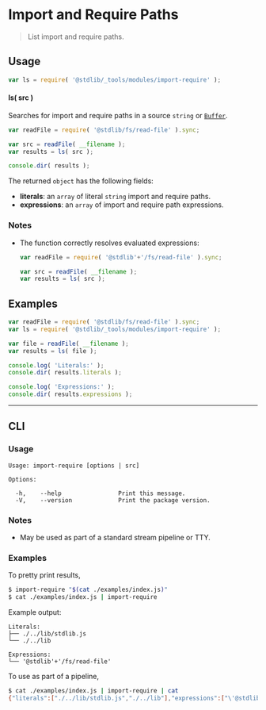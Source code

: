 # Import and Require Paths

> List import and require paths.

<section class="intro">

</section>

<!-- /.intro -->

<section class="usage">

## Usage

```javascript
var ls = require( '@stdlib/_tools/modules/import-require' );
```

#### ls( src )

Searches for import and require paths in a source `string` or [`Buffer`][node-buffer].

```javascript
var readFile = require( '@stdlib/fs/read-file' ).sync;

var src = readFile( __filename );
var results = ls( src );

console.dir( results );
```

The returned `object` has the following fields:

-   **literals**: an `array` of literal `string` import and require paths.
-   **expressions**: an `array` of import and require path expressions.

</section>

<!-- /.usage -->

<section class="notes">

### Notes

-   The function correctly resolves evaluated expressions:

    <!-- eslint-disable stdlib/no-dynamic-require, no-useless-concat -->

    ```javascript
    var readFile = require( '@stdlib'+'/fs/read-file' ).sync;

    var src = readFile( __filename );
    var results = ls( src );
    ```

<!-- /.notes -->

<section class="examples">

## Examples

```javascript
var readFile = require( '@stdlib/fs/read-file' ).sync;
var ls = require( '@stdlib/_tools/modules/import-require' );

var file = readFile( __filename );
var results = ls( file );

console.log( 'Literals:' );
console.dir( results.literals );

console.log( 'Expressions:' );
console.dir( results.expressions );
```

</section>

<!-- /.examples -->

* * *

<section class="cli">

## CLI

<section class="usage">

### Usage

```text
Usage: import-require [options | src]

Options:

  -h,    --help                Print this message.
  -V,    --version             Print the package version.
```

</section>

<!-- /.usage -->

<section class="notes">

### Notes

-   May be used as part of a standard stream pipeline or TTY.

</section>

<!-- /.notes -->

<section class="examples">

### Examples

To pretty print results,

```bash
$ import-require "$(cat ./examples/index.js)"
$ cat ./examples/index.js | import-require
```

Example output:

```text
Literals:
├── ./../lib/stdlib.js
└── ./../lib

Expressions:
└── '@stdlib'+'/fs/read-file'
```

To use as part of a pipeline,

```bash
$ cat ./examples/index.js | import-require | cat
{"literals":["./../lib/stdlib.js","./../lib"],"expressions":["\'@stdlib\'+\'/fs/read-file\'"]}
```

</section>

<!-- /.examples -->

</section>

<!-- /.cli -->

<section class="links">

[node-buffer]: https://nodejs.org/api/buffer.html

</section>

<!-- /.links -->

